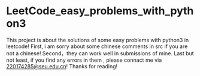 # LeetCode_easy_problems_with_python3
This project is about the solutions of some easy problems with python3 in leetcode!
First, i am sorry about some chinese comments in src if you are not a chinese! 
Second，they can work well in submissions of mine.
Last but not least, if you find any errors in them , please connact me via 220174285@seu.edu.cn!
Thanks for reading!
